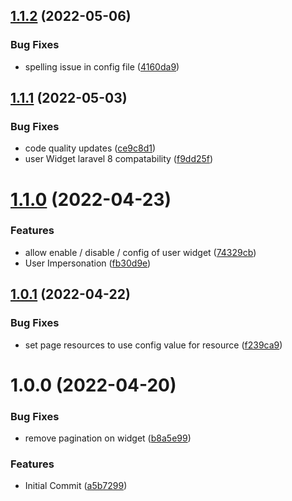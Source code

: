## [1.1.2](https://github.com/phpsa/filament-authentication/compare/v1.1.1...v1.1.2) (2022-05-06)


### Bug Fixes

* spelling issue in config file ([4160da9](https://github.com/phpsa/filament-authentication/commit/4160da954fa0163653560abd3824904a8a426d06))

## [1.1.1](https://github.com/phpsa/filament-authentication/compare/v1.1.0...v1.1.1) (2022-05-03)


### Bug Fixes

* code quality updates ([ce9c8d1](https://github.com/phpsa/filament-authentication/commit/ce9c8d113ab1c3769d63b59b544813bb107c2f1c))
* user Widget laravel 8 compatability ([f9dd25f](https://github.com/phpsa/filament-authentication/commit/f9dd25f5eff7d110367cf61c666752b49ba60c20))

# [1.1.0](https://github.com/phpsa/filament-authentication/compare/v1.0.1...v1.1.0) (2022-04-23)


### Features

* allow enable / disable / config of user widget ([74329cb](https://github.com/phpsa/filament-authentication/commit/74329cb4ff4db269796a9bb8750f8d39a9452dfa))
* User Impersonation ([fb30d9e](https://github.com/phpsa/filament-authentication/commit/fb30d9e2b47d5a8f04a5ac12fa22782b51c0556e))

## [1.0.1](https://github.com/phpsa/filament-authentication/compare/v1.0.0...v1.0.1) (2022-04-22)


### Bug Fixes

* set page resources to use config value for resource ([f239ca9](https://github.com/phpsa/filament-authentication/commit/f239ca9ab732895147e1cc606780870ce8bf58df))

# 1.0.0 (2022-04-20)


### Bug Fixes

* remove pagination on widget ([b8a5e99](https://github.com/phpsa/filament-authentication/commit/b8a5e9947d666715c8f82637d6b363bdbfacfca4))


### Features

* Initial Commit ([a5b7299](https://github.com/phpsa/filament-authentication/commit/a5b72991624e1049369c3ff453c14449aa391885))
